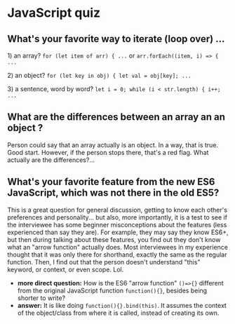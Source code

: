 # JavaScript quiz

## What's your favorite way to iterate \(loop over\) ...

1\) an array?   `for (let item of arr) { ...` or `arr.forEach((item, i) => { ...`  

2\) an object? `for (let key in obj) { let val = obj[key]; ...` 

3\) a sentence, word by word? `let i = 0; while (i < str.length) { i++; ...`  

## What are the differences between an array an an object ?

Person could say that an array actually is an object. In a way, that is true. Good start. However, if the person stops there, that's a red flag. What actually are the differences?...

## What's your favorite feature from the new ES6 JavaScript, which was not there in the old ES5?

This is a great question for general discussion, getting to know each other's preferences and personality... but also, more importantly, it is a test to see if the interviewee has some beginner misconceptions about the features \(less experienced than say they are\). For example, they may say they know ES6+, but then during talking about these features, you find out they don't know what an "arrow function" actually does. Most interviewees in my experience thought that it was only there for shorthand, exactly the same as the regular function. Then, I find out that the person doesn't understand "this" keyword, or context, or even scope. Lol.

* **more direct question:** How is the ES6 "arrow function" `()=>{}` different from the original JavaScript function `function(){}`, besides being shorter to write?
* **answer:** It is like doing `function(){}.bind(this)`. It assumes the context of the object/class from where it is called, instead of creating its own.





















